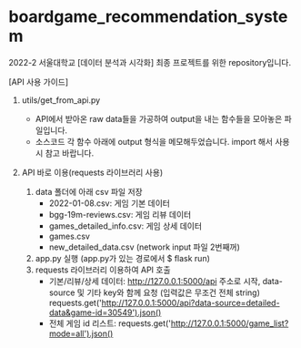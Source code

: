 # boardgame_recommendation_system
2022-2 서울대학교 [데이터 분석과 시각화] 최종 프로젝트를 위한 repository입니다.


[API 사용 가이드]
  
1. utils/get_from_api.py  
    - API에서 받아온 raw data들을 가공하여 output을 내는 함수들을 모아놓은 파일입니다.
    - 소스코드 각 함수 아래에 output 형식을 메모해두었습니다. import 해서 사용 시 참고 바랍니다.

2. API 바로 이용(requests 라이브러리 사용)
    1) data 폴더에 아래 csv 파일 저장
        - 2022-01-08.csv: 게임 기본 데이터
        - bgg-19m-reviews.csv: 게임 리뷰 데이터
        - games_detailed_info.csv: 게임 상세 데이터
        - games.csv
        - new_detailed_data.csv (network input 파일 2번째꺼)
    2) app.py 실행 (app.py가 있는 경로에서 $ flask run)
    3) requests 라이브러리 이용하여 API 호출
        - 기본/리뷰/상세 데이터: http://127.0.0.1:5000/api 주소로 시작, data-source 및 기타 key와 함께 요청 (입력값은 무조건 전체 string)
            requests.get('http://127.0.0.1:5000/api?data-source=detailed-data&game-id=30549').json()
        - 전체 게임 id 리스트:
            requests.get('http://127.0.0.1:5000/game_list?mode=all').json()